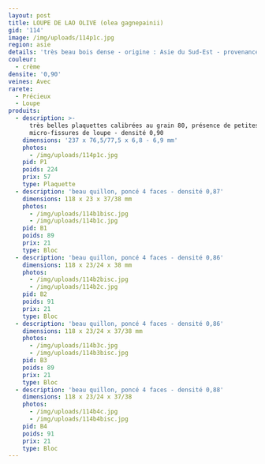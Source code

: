 ```yaml
---
layout: post
title: LOUPE DE LAO OLIVE (olea gagnepainii)
gid: '114'
image: /img/uploads/114p1c.jpg
region: asie
details: 'très beau bois dense - origine : Asie du Sud-Est - provenance : USA'
couleur:
  - crème
densite: '0,90'
veines: Avec
rarete:
  - Précieux
  - Loupe
produits:
  - description: >-
      très belles plaquettes calibrées au grain 80, présence de petites
      micro-fissures de loupe - densité 0,90
    dimensions: '237 x 76,5/77,5 x 6,8 - 6,9 mm'
    photos:
      - /img/uploads/114p1c.jpg
    pid: P1
    poids: 224
    prix: 57
    type: Plaquette
  - description: 'beau quillon, poncé 4 faces - densité 0,87'
    dimensions: 118 x 23 x 37/38 mm
    photos:
      - /img/uploads/114b1bisc.jpg
      - /img/uploads/114b1c.jpg
    pid: B1
    poids: 89
    prix: 21
    type: Bloc
  - description: 'beau quillon, poncé 4 faces - densité 0,86'
    dimensions: 118 x 23/24 x 38 mm
    photos:
      - /img/uploads/114b2bisc.jpg
      - /img/uploads/114b2c.jpg
    pid: B2
    poids: 91
    prix: 21
    type: Bloc
  - description: 'beau quillon, poncé 4 faces - densité 0,86'
    dimensions: 118 x 23/24 x 37/38 mm
    photos:
      - /img/uploads/114b3c.jpg
      - /img/uploads/114b3bisc.jpg
    pid: B3
    poids: 89
    prix: 21
    type: Bloc
  - description: 'beau quillon, poncé 4 faces - densité 0,88'
    dimensions: 118 x 23/24 x 37/38
    photos:
      - /img/uploads/114b4c.jpg
      - /img/uploads/114b4bisc.jpg
    pid: B4
    poids: 91
    prix: 21
    type: Bloc
---
```



